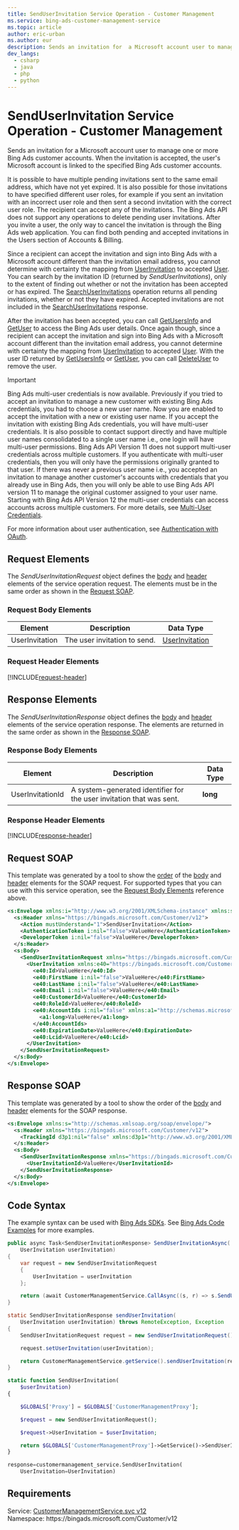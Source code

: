 ```yaml
---
title: SendUserInvitation Service Operation - Customer Management
ms.service: bing-ads-customer-management-service
ms.topic: article
author: eric-urban
ms.author: eur
description: Sends an invitation for  a Microsoft account user to manage one or more Bing Ads customer accounts.
dev_langs: 
  - csharp
  - java
  - php
  - python
---
```

# SendUserInvitation Service Operation - Customer Management
Sends an invitation for  a Microsoft account user to manage one or more Bing Ads customer accounts. When the invitation is accepted, the user's Microsoft account is linked to the specified Bing Ads customer accounts.  

It is possible to have multiple pending invitations sent to the same email address, which have not yet expired. It is also possible for those invitations to have specified different user roles, for example if you sent an invitation with an incorrect user role and then sent a second invitation with the correct user role. The recipient can accept any of the invitations. The Bing Ads API does not support any operations to delete pending user invitations. After you invite a user, the only way to cancel the invitation is through the Bing Ads web application. You can find both pending and accepted invitations in the Users section of Accounts & Billing.

Since a recipient can accept the invitation and sign into Bing Ads with a Microsoft account different than the invitation email address, you cannot determine with certainty the mapping from [UserInvitation](userinvitation.md) to accepted [User](user.md). You can search by the invitation ID (returned by *SendUserInvitations*), only to the extent of finding out whether or not the invitation has been accepted or has expired. The [SearchUserInvitations](searchuserinvitations.md) operation returns all pending invitations, whether or not they have expired. Accepted invitations are not included in the [SearchUserInvitations](searchuserinvitations.md) response.  

After the invitation has been accepted, you can call [GetUsersInfo](getusersinfo.md) and [GetUser](getuser.md) to access the Bing Ads user details. Once again though, since a recipient can accept the invitation and sign into Bing Ads with a Microsoft account different than the invitation email address, you cannot determine with certainty the mapping from [UserInvitation](userinvitation.md) to accepted [User](user.md). With the user ID returned by [GetUsersInfo](getusersinfo.md) or [GetUser](getuser.md), you can call [DeleteUser](deleteuser.md) to remove the user.

> [!IMPORTANT]
> Bing Ads multi-user credentials is now available. Previously if you tried to accept an invitation to manage a new customer with existing Bing Ads credentials, you had to choose a new user name. Now you are enabled to accept the invitation with a new or existing user name. If you accept the invitation with existing Bing Ads credentials, you will have multi-user credentials. It is also possible to contact support directly and have multiple user names consolidated to a single user name i.e., one login will have multi-user permissions. Bing Ads API Version 11 does not support multi-user credentials across multiple customers. If you authenticate with multi-user credentials, then you will only have the permissions originally granted to that user. If there was never a previous user name i.e., you accepted an invitation to manage another customer's accounts with credentials that you already use in Bing Ads, then you will only be able to use Bing Ads API version 11 to manage the original customer assigned to your user name. Starting with Bing Ads API Version 12 the multi-user credentials can access accounts across multiple customers. For more details, see [Multi-User Credentials](../guides/customer-accounts.md#multi-user). 

For more information about user authentication, see [Authentication with OAuth](../guides/authentication-oauth.md).

## <a name="request"></a>Request Elements
The *SendUserInvitationRequest* object defines the [body](#request-body) and [header](#request-header) elements of the service operation request. The elements must be in the same order as shown in the [Request SOAP](#request-soap). 

### <a name="request-body"></a>Request Body Elements

|Element|Description|Data Type|
|-----------|---------------|-------------|
|<a name="userinvitation"></a>UserInvitation|The user invitation to send.|[UserInvitation](userinvitation.md)|

### <a name="request-header"></a>Request Header Elements
[!INCLUDE[request-header](./includes/request-header.md)]

## <a name="response"></a>Response Elements
The *SendUserInvitationResponse* object defines the [body](#response-body) and [header](#response-header) elements of the service operation response. The elements are returned in the same order as shown in the [Response SOAP](#response-soap).

### <a name="response-body"></a>Response Body Elements

|Element|Description|Data Type|
|-----------|---------------|-------------|
|<a name="userinvitationid"></a>UserInvitationId|A system-generated identifier for the user invitation that was sent.|**long**|

### <a name="response-header"></a>Response Header Elements
[!INCLUDE[response-header](./includes/response-header.md)]

## <a name="request-soap"></a>Request SOAP
This template was generated by a tool to show the [order](../guides/services-protocol.md#element-order) of the [body](#request-body) and [header](#request-header) elements for the SOAP request. For supported types that you can use with this service operation, see the [Request Body Elements](#request-header) reference above.

```xml
<s:Envelope xmlns:i="http://www.w3.org/2001/XMLSchema-instance" xmlns:s="http://schemas.xmlsoap.org/soap/envelope/">
  <s:Header xmlns="https://bingads.microsoft.com/Customer/v12">
    <Action mustUnderstand="1">SendUserInvitation</Action>
    <AuthenticationToken i:nil="false">ValueHere</AuthenticationToken>
    <DeveloperToken i:nil="false">ValueHere</DeveloperToken>
  </s:Header>
  <s:Body>
    <SendUserInvitationRequest xmlns="https://bingads.microsoft.com/Customer/v12">
      <UserInvitation xmlns:e40="https://bingads.microsoft.com/Customer/v12/Entities" i:nil="false">
        <e40:Id>ValueHere</e40:Id>
        <e40:FirstName i:nil="false">ValueHere</e40:FirstName>
        <e40:LastName i:nil="false">ValueHere</e40:LastName>
        <e40:Email i:nil="false">ValueHere</e40:Email>
        <e40:CustomerId>ValueHere</e40:CustomerId>
        <e40:RoleId>ValueHere</e40:RoleId>
        <e40:AccountIds i:nil="false" xmlns:a1="http://schemas.microsoft.com/2003/10/Serialization/Arrays">
          <a1:long>ValueHere</a1:long>
        </e40:AccountIds>
        <e40:ExpirationDate>ValueHere</e40:ExpirationDate>
        <e40:Lcid>ValueHere</e40:Lcid>
      </UserInvitation>
    </SendUserInvitationRequest>
  </s:Body>
</s:Envelope>
```

## <a name="response-soap"></a>Response SOAP
This template was generated by a tool to show the order of the [body](#response-body) and [header](#response-header) elements for the SOAP response.

```xml
<s:Envelope xmlns:s="http://schemas.xmlsoap.org/soap/envelope/">
  <s:Header xmlns="https://bingads.microsoft.com/Customer/v12">
    <TrackingId d3p1:nil="false" xmlns:d3p1="http://www.w3.org/2001/XMLSchema-instance">ValueHere</TrackingId>
  </s:Header>
  <s:Body>
    <SendUserInvitationResponse xmlns="https://bingads.microsoft.com/Customer/v12">
      <UserInvitationId>ValueHere</UserInvitationId>
    </SendUserInvitationResponse>
  </s:Body>
</s:Envelope>
```

## <a name="example"></a>Code Syntax
The example syntax can be used with [Bing Ads SDKs](../guides/client-libraries.md). See [Bing Ads Code Examples](../guides/code-examples.md) for more examples.
```csharp
public async Task<SendUserInvitationResponse> SendUserInvitationAsync(
	UserInvitation userInvitation)
{
	var request = new SendUserInvitationRequest
	{
		UserInvitation = userInvitation
	};

	return (await CustomerManagementService.CallAsync((s, r) => s.SendUserInvitationAsync(r), request));
}
```
```java
static SendUserInvitationResponse sendUserInvitation(
	UserInvitation userInvitation) throws RemoteException, Exception
{
	SendUserInvitationRequest request = new SendUserInvitationRequest();

	request.setUserInvitation(userInvitation);

	return CustomerManagementService.getService().sendUserInvitation(request);
}
```
```php
static function SendUserInvitation(
	$userInvitation)
{

	$GLOBALS['Proxy'] = $GLOBALS['CustomerManagementProxy'];

	$request = new SendUserInvitationRequest();

	$request->UserInvitation = $userInvitation;

	return $GLOBALS['CustomerManagementProxy']->GetService()->SendUserInvitation($request);
}
```
```python
response=customermanagement_service.SendUserInvitation(
	UserInvitation=UserInvitation)
```

## Requirements
Service: [CustomerManagementService.svc v12](https://clientcenter.api.bingads.microsoft.com/Api/CustomerManagement/v12/CustomerManagementService.svc)  
Namespace: https\://bingads.microsoft.com/Customer/v12  

